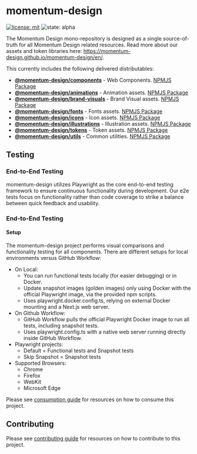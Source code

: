 # momentum-design

[![license: mit](https://img.shields.io/badge/License-MIT-blueviolet?style=flat-square)](https://github.com/momentum-design/momentum-design/blob/design-token-updates/LICENSE) ![state: alpha](https://img.shields.io/badge/State-Alpha-blue?style=flat-square)

The Momentum Design mono-repository is designed as a single source-of-truth for all Momentum Design related resources. Read more about our assets and token libraries here: https://momentum-design.github.io/momentum-design/en/.

This currently includes the following delivered distributables:

* [**@momentum-design/components**](https://github.com/momentum-design/momentum-design/tree/main/packages/components) - Web Components. [NPMJS Package](https://www.npmjs.com/package/@momentum-design/components)
* [**@momentum-design/animations**](https://github.com/momentum-design/momentum-design/tree/main/packages/assets/animations) - Animation assets. [NPMJS Package](https://www.npmjs.com/package/@momentum-design/animations)
* [**@momentum-design/brand-visuals**](https://github.com/momentum-design/momentum-design/tree/main/packages/assets/brand-visuals) - Brand Visual assets. [NPMJS Package](https://www.npmjs.com/package/@momentum-design/brand-visuals)
* [**@momentum-design/fonts**](https://github.com/momentum-design/momentum-design/tree/main/packages/assets/fonts) - Fonts assets. [NPMJS Package](https://www.npmjs.com/package/@momentum-design/fonts)
* [**@momentum-design/icons**](https://github.com/momentum-design/momentum-design/tree/main/packages/assets/icons) - Icon assets. [NPMJS Package](https://www.npmjs.com/package/@momentum-design/icons)
* [**@momentum-design/illustrations**](https://github.com/momentum-design/momentum-design/tree/main/packages/assets/illustrations) - Illustration assets. [NPMJS Package](https://www.npmjs.com/package/@momentum-design/illustrations)
* [**@momentum-design/tokens**](https://github.com/momentum-design/momentum-design/tree/main/packages/assets/tokens) - Token assets. [NPMJS Package](https://www.npmjs.com/package/@momentum-design/tokens)
* [**@momentum-design/utils**](https://github.com/momentum-design/momentum-design/tree/main/packages/assets/utils) - Common utilities. [NPMJS Package](https://www.npmjs.com/package/@momentum-design/utils)

## Testing

### End-to-End Testing

momentum-design utilizes Playwright as the core end-to-end testing framework to ensure continuous functionality during development. Our e2e tests focus on functionality rather than code coverage to strike a balance between quick feedback and usability.

### End-to-End Testing

#### Setup

The momentum-design project performs visual comparisons and functionality testing for all components. There are different setups for local environments versus GitHub Workflow:

- On Local:
  - You can run functional tests locally (for easier debugging) or in Docker.
  - Update snapshot images (golden images) only using Docker with the official Playwright image, via the provided npm scripts.
  - Uses playwright.docker.config.ts, relying on external Docker mounting and a Next.js web server.
- On Github Workflow:
  - GitHub Workflow pulls the official Playwright Docker image to run all tests, including snapshot tests.
  - Uses playwright.config.ts with a native web server running directly inside GitHub Workflow.
- Playwright projects:
  - Default = Functional tests and Snapshot tests
  - Skip Snapshot = Snapshot tests
- Supported Browsers:
  - Chrome
  - Firefox
  - WebKit
  - Microsoft Edge

Please see [consumption guide](https://github.com/momentum-design/momentum-design/blob/main/CONSUMPTION.md) for resources on how to consume this project.

## Contributing

Please see [contributing guide](https://github.com/momentum-design/momentum-design/blob/main/CONTRIBUTING.md) for resources on how to contribute to this project.
